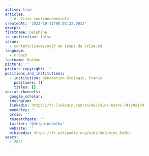 ```yaml
---
active: true
articles:
  - 6. Crise environnementale
createdAt: '2022-10-11T08:02:22.081Z'
exerpt: ''
firstname: Delphine
is_institution: false
issue:
  - content/issues/Agir en temps de crise.md
language:
  - French
lastname: Bathon
picture: ''
picture_copyright: ''
positions_and_institutions:
  - institution: Génération Écologie, France
    positions: []
    titles: []
social_channels:
  google_scholar: ''
  instagram: ''
  linkedin: https://fr.linkedin.com/in/delphine-batho-74180a139
  mendeley: ''
  orcid: ''
  researchgate: ''
  twitter: '@delphinebatho'
  website: ''
  wikipedia: https://fr.wikipedia.org/wiki/Delphine_Batho
years:
  - 2021

---
```

